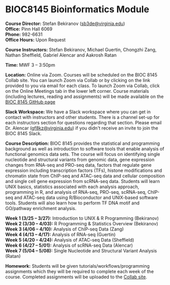 BIOC8145 Bioinformatics Module
====


**Course Director:** Stefan Bekiranov (sb3de@virginia.edu)  
**Office:** Pinn Hall 6069  
**Phone:** 982-6631  
**Office Hours:** Upon Request  


**Course Instructors:** Stefan Bekiranov, Michael Guertin, Chongzhi Zang, Nathan Sheffield, Gabriel Alencar and Aakrosh Ratan


**Time:** MWF 3 – 3:50pm


**Location:** Online via Zoom. Courses will be scheduled on the BIOC 8145 Collab site. You can launch Zoom via Collab or by clicking on the link provided to you via email for each class. To launch Zoom via Collab, click on the Online Meetings tab in the lower left corner.
Course materials (including lectures, reading and assignments) will be made available on the [BIOC 8145 GitHub page](https://github.com/stefbekir/bioc8145)


**Slack Workspace:** We have a Slack workspace where you can get in contact with instructors and other students. There is a channel set-up for each instructors section for questions regarding that section. Please email Dr. Alencar (gf8kz@virginia.edu) if you didn't receive an invite to join the BIOC 8145 Slack.  


**Course Description:** BIOC 8145 provides the statistical and programming background as well as introduction to software tools that enable analysis of functional genomics data sets. The course will focus on identifying single nucleotide and structural variants from genomic data, gene expression changes from RNA-seq and PRO-seq data, factors that regulate gene expression including transcription factors (TFs), histone modifications and chromatin state from ChIP-seq and ATAC-seq data and cellular composition and single cell gene expression from scRNA-seq data. Students will learn UNIX basics, statistics associated with each analysis approach, programming in R, and analysis of RNA-seq, PRO-seq, scRNA-seq, ChIP-seq and ATAC-seq data using R/Bioconductor and UNIX-based software tools. Students will also learn how to perform TF DNA motif and GO/pathway enrichment analysis.


**Week 1 (3/25 – 3/27):** Introduction to UNIX & R Programming (Bekiranov)  
**Week 2 (3/30 – 4/03):** R Programming & Statistics Overview (Bekiranov)  
**Week 3 (4/06 – 4/10):** Analysis of ChIP-seq Data (Zang)  
**Week 4 (4/13 – 4/17):** Analysis of RNA-seq (Guertin)  
**Week 5 (4/20 – 4/24):** Analysis of ATAC-seq Data (Sheffield)  
**Week 6 (4/27 – 5/01):** Analysis of scRNA-seq Data (Alencar)  
**Week 7 (5/04 – 5/08):** Single Nucleotide and Structural Variant Analysis (Ratan)  


**Homework:** Students will be given tutorials/workflows/programming assignments which they will be required to complete each week of the course. Completed assignments will be uploaded to the [Collab site](https://collab.its.virginia.edu/portal/site/6698da74-769e-4831-b8a4-caf498060379/tool/000d8df0-6ca8-4864-baad-de064fc75ada/main). 
